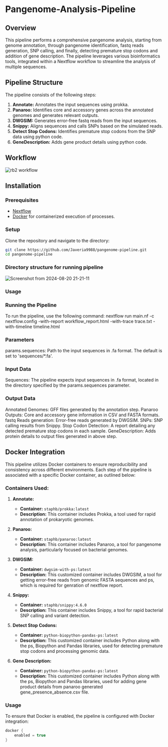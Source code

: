 # Pangenome-Analysis-Pipeline

## Overview
This pipeline performs a comprehensive pangenome analysis, starting from genome annotation, through pangenome identification, fastq reads generation, SNP calling, and finally, detecting premature stop codons and addition of gene description. The pipeline leverages various bioinformatics tools, integrated within a Nextflow workflow to streamline the analysis of multiple sequences.

## Pipeline Structure
The pipeline consists of the following steps:

1. **Annotate:** Annotates the input sequences using prokka.
2. **Panaroo:** Identifies core and accessory genes across the annotated genomes and generates relevant outputs.
3. **DWGSIM:** Generates error-free fastq reads from the input sequences.
4. **Snippy:** Aligns sequences and calls SNPs based on the simulated reads.
5. **Detect Stop Codons:** Identifies premature stop codons from the SNP data using python code.
6. **GeneDescription:** Adds gene product details using python code.

## Workflow
![rb2 workflow](https://github.com/user-attachments/assets/8b6bc41c-3dd7-4b7f-9860-4ee32742dc1b)

## Installation

### Prerequisites
- [Nextflow](https://www.nextflow.io/)
- [Docker](https://www.docker.com/) for containerized execution of processes.

### Setup
Clone the repository and navigate to the directory:
```bash
git clone https://github.com/Javeria9988/pangenome-pipeline.git
cd pangenome-pipeline
```
### Directory structure for running pipeline
![Screenshot from 2024-08-20 21-21-11](https://github.com/user-attachments/assets/b1d4c0b9-df32-4e07-902d-e387013f464b)

### Usage
### Running the Pipeline
To run the pipeline, use the following command:
nextflow run main.nf -c nextflow.config -with-report workflow_report.html -with-trace trace.txt -with-timeline timeline.html

### Parameters
params.sequences: Path to the input sequences in .fa format. The default is set to 'sequences/*.fa'.

### Input Data
Sequences: The pipeline expects input sequences in .fa format, located in the directory specified by the params.sequences parameter.

### Output Data
Annotated Genomes: GFF files generated by the annotation step.
Panaroo Outputs: Core and accessory gene information in CSV and FASTA formats.
fastq Reads generation: Error-free reads generated by DWGSIM.
SNPs: SNP calling results from Snippy.
Stop Codon Detection: A report detailing any detected premature stop codons in each sample.
GeneDescription: Adds protein details to output files generated in above step.

## Docker Integration
This pipeline utilizes Docker containers to ensure reproducibility and consistency across different environments. Each step of the pipeline is associated with a specific Docker container, as outlined below:

### Containers Used:

1. **Annotate:**
   - **Container:** `staphb/prokka:latest`
   - **Description:** This container includes Prokka, a tool used for rapid annotation of prokaryotic genomes.

2. **Panaroo:**
   - **Container:** `staphb/panaroo:latest`
   - **Description:** This container includes Panaroo, a tool for pangenome analysis, particularly focused on bacterial genomes.

3. **DWGSIM:**
   - **Container:** `dwgsim-with-ps:latest`
   - **Description:** This customized container includes DWGSIM, a tool for getting error-free reads from genomic FASTA sequences and ps, which is required for genration of nextflow report.

4. **Snippy:**
   - **Container:** `staphb/snippy:4.6.0`
   - **Description:** This container includes Snippy, a tool for rapid bacterial SNP calling and variant detection.

5. **Detect Stop Codons:**
   - **Container:** `python-biopython-pandas-ps:latest`
   - **Description:** This customized container includes Python along with the ps, Biopython and Pandas libraries, used for detecting premature stop codons and processing genomic data.

6. **Gene Description:**
   - **Container:** `python-biopython-pandas-ps:latest`
   - **Description:** This customized container includes Python along with the ps, Biopython and Pandas libraries, used for adding gene product details from panaroo generated gene_presence_absence.csv file.

### Usage
To ensure that Docker is enabled, the pipeline is configured with Docker integration:

```groovy
docker {
    enabled = true
}
